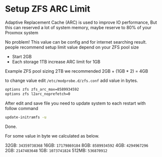 # Setup ZFS ARC Limit

Adaptive Replacement Cache  (ARC) is used to improve IO performance, But this can reserved a lot of system memory, maybe reserve to 80% of your Proxmox system

No problem! This value can be config and for internet searching result. people recommend setup limit value depend on your ZFS pool size

- Start 2GB
- Each storage 1TB increase ARC limit for 1GB

Example ZFS pool sizing 2TB we recommended 2GB + (1GB * 2) = 4GB

to change value edit `/etc/modprobe.d/zfs.conf` add value in bytes.

```sh
options zfs zfs_arc_max=8589934592
options zfs l2arc_noprefetch=0
```

After edit and save file you need to update system to each restart with follow command

```sh
update-initramfs -u
```

Done.

For some value in byte we calculated as below.

32GB: `34359738368`
16GB: `17179869184`
8GB: `8589934592`
4GB: `4294967296`
2GB: `2147483648`
1GB: `1073741824`
512MB: `536870912`

